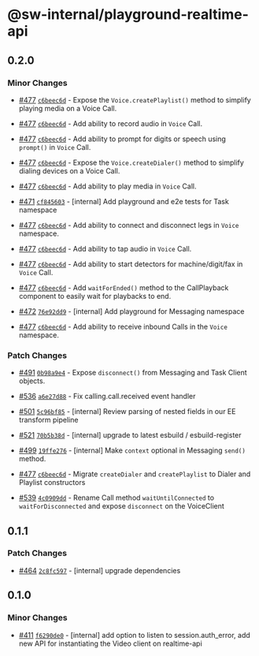 # @sw-internal/playground-realtime-api

## 0.2.0

### Minor Changes

- [#477](https://github.com/signalwire/signalwire-js/pull/477) [`c6beec6d`](https://github.com/signalwire/signalwire-js/commit/c6beec6d3ebd28bffd475f2c8e9a625b2bdcf8ee) - Expose the `Voice.createPlaylist()` method to simplify playing media on a Voice Call.

* [#477](https://github.com/signalwire/signalwire-js/pull/477) [`c6beec6d`](https://github.com/signalwire/signalwire-js/commit/c6beec6d3ebd28bffd475f2c8e9a625b2bdcf8ee) - Add ability to record audio in `Voice` Call.

- [#477](https://github.com/signalwire/signalwire-js/pull/477) [`c6beec6d`](https://github.com/signalwire/signalwire-js/commit/c6beec6d3ebd28bffd475f2c8e9a625b2bdcf8ee) - Add ability to prompt for digits or speech using `prompt()` in `Voice` Call.

* [#477](https://github.com/signalwire/signalwire-js/pull/477) [`c6beec6d`](https://github.com/signalwire/signalwire-js/commit/c6beec6d3ebd28bffd475f2c8e9a625b2bdcf8ee) - Expose the `Voice.createDialer()` method to simplify dialing devices on a Voice Call.

- [#477](https://github.com/signalwire/signalwire-js/pull/477) [`c6beec6d`](https://github.com/signalwire/signalwire-js/commit/c6beec6d3ebd28bffd475f2c8e9a625b2bdcf8ee) - Add ability to play media in `Voice` Call.

* [#471](https://github.com/signalwire/signalwire-js/pull/471) [`cf845603`](https://github.com/signalwire/signalwire-js/commit/cf8456031c4ba3adea0b8369d1fac7e2fed407b8) - [internal] Add playground and e2e tests for Task namespace

- [#477](https://github.com/signalwire/signalwire-js/pull/477) [`c6beec6d`](https://github.com/signalwire/signalwire-js/commit/c6beec6d3ebd28bffd475f2c8e9a625b2bdcf8ee) - Add ability to connect and disconnect legs in `Voice` namespace.

* [#477](https://github.com/signalwire/signalwire-js/pull/477) [`c6beec6d`](https://github.com/signalwire/signalwire-js/commit/c6beec6d3ebd28bffd475f2c8e9a625b2bdcf8ee) - Add ability to tap audio in `Voice` Call.

- [#477](https://github.com/signalwire/signalwire-js/pull/477) [`c6beec6d`](https://github.com/signalwire/signalwire-js/commit/c6beec6d3ebd28bffd475f2c8e9a625b2bdcf8ee) - Add ability to start detectors for machine/digit/fax in `Voice` Call.

* [#477](https://github.com/signalwire/signalwire-js/pull/477) [`c6beec6d`](https://github.com/signalwire/signalwire-js/commit/c6beec6d3ebd28bffd475f2c8e9a625b2bdcf8ee) - Add `waitForEnded()` method to the CallPlayback component to easily wait for playbacks to end.

- [#472](https://github.com/signalwire/signalwire-js/pull/472) [`76e92dd9`](https://github.com/signalwire/signalwire-js/commit/76e92dd95abc32dee4e4add8ad6397b8d3216293) - [internal] Add playground for Messaging namespace

* [#477](https://github.com/signalwire/signalwire-js/pull/477) [`c6beec6d`](https://github.com/signalwire/signalwire-js/commit/c6beec6d3ebd28bffd475f2c8e9a625b2bdcf8ee) - Add ability to receive inbound Calls in the `Voice` namespace.

### Patch Changes

- [#491](https://github.com/signalwire/signalwire-js/pull/491) [`0b98a9e4`](https://github.com/signalwire/signalwire-js/commit/0b98a9e48b751d244abea92fea4cd79e92dfc0b7) - Expose `disconnect()` from Messaging and Task Client objects.

* [#536](https://github.com/signalwire/signalwire-js/pull/536) [`a6e27d88`](https://github.com/signalwire/signalwire-js/commit/a6e27d883527c987b9c5945232e62fcc17762ee0) - Fix calling.call.received event handler

- [#501](https://github.com/signalwire/signalwire-js/pull/501) [`5c96bf85`](https://github.com/signalwire/signalwire-js/commit/5c96bf85a0d584d8467450144b0bbe97c863a571) - [internal] Review parsing of nested fields in our EE transform pipeline

* [#521](https://github.com/signalwire/signalwire-js/pull/521) [`70b5b38d`](https://github.com/signalwire/signalwire-js/commit/70b5b38d915bd1e785bcedd2b6bdecbeb78476c5) - [internal] upgrade to latest esbuild / esbuild-register

- [#499](https://github.com/signalwire/signalwire-js/pull/499) [`19ffe276`](https://github.com/signalwire/signalwire-js/commit/19ffe2766c682131c9153a57d7998c51005f8b6d) - [internal] Make `context` optional in Messaging `send()` method.

* [#477](https://github.com/signalwire/signalwire-js/pull/477) [`c6beec6d`](https://github.com/signalwire/signalwire-js/commit/c6beec6d3ebd28bffd475f2c8e9a625b2bdcf8ee) - Migrate `createDialer` and `createPlaylist` to Dialer and Playlist constructors

- [#539](https://github.com/signalwire/signalwire-js/pull/539) [`4c0909dd`](https://github.com/signalwire/signalwire-js/commit/4c0909ddb57b86bb0216af0c83d37f11a0e54754) - Rename Call method `waitUntilConnected` to `waitForDisconnected` and expose `disconnect` on the VoiceClient

## 0.1.1

### Patch Changes

- [#464](https://github.com/signalwire/signalwire-js/pull/464) [`2c8fc597`](https://github.com/signalwire/signalwire-js/commit/2c8fc59719e7f40c1d9b01ebf67190d358dcea46) - [internal] upgrade dependencies

## 0.1.0

### Minor Changes

- [#411](https://github.com/signalwire/signalwire-js/pull/411) [`f6290de0`](https://github.com/signalwire/signalwire-js/commit/f6290de05c32debef71482e61a27e5385ff81253) - [internal] add option to listen to session.auth_error, add new API for instantiating the Video client on realtime-api
